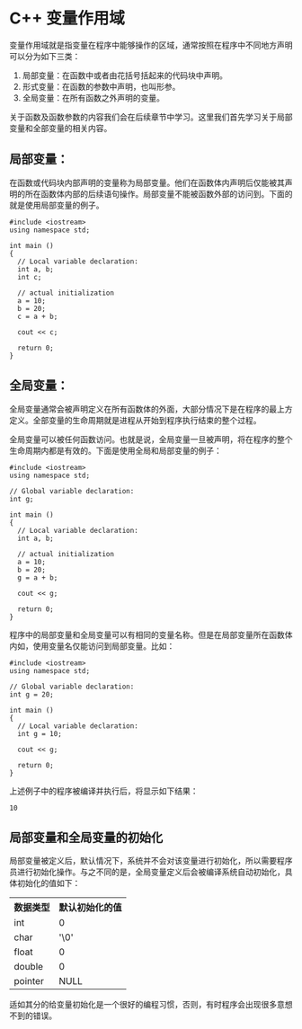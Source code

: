# C++ 变量作用域   #


变量作用域就是指变量在程序中能够操作的区域，通常按照在程序中不同地方声明可以分为如下三类：   

1. 局部变量：在函数中或者由花括号括起来的代码块中声明。  
2. 形式变量：在函数的参数中声明，也叫形参。  
3. 全局变量：在所有函数之外声明的变量。  



关于函数及函数参数的内容我们会在后续章节中学习。这里我们首先学习关于局部变量和全部变量的相关内容。  

## 局部变量：   ##

在函数或代码块内部声明的变量称为局部变量。他们在函数体内声明后仅能被其声明的所在函数体内部的后续语句操作。局部变量不能被函数外部的访问到。下面的就是使用局部变量的例子。  

    #include <iostream>
    using namespace std;
     
    int main ()
    {
      // Local variable declaration:
      int a, b;
      int c;
     
      // actual initialization
      a = 10;
      b = 20;
      c = a + b;
     
      cout << c;
     
      return 0;
    }
    

## 全局变量： ##

全局变量通常会被声明定义在所有函数体的外面，大部分情况下是在程序的最上方定义。全部变量的生命周期就是进程从开始到程序执行结束的整个过程。  
  
全局变量可以被任何函数访问。也就是说，全局变量一旦被声明，将在程序的整个生命周期内都是有效的。下面是使用全局和局部变量的例子：

    #include <iostream>
    using namespace std;
     
    // Global variable declaration:
    int g;
     
    int main ()
    {
      // Local variable declaration:
      int a, b;
     
      // actual initialization
      a = 10;
      b = 20;
      g = a + b;
     
      cout << g;
     
      return 0;
    }

程序中的局部变量和全局变量可以有相同的变量名称。但是在局部变量所在函数体内如，使用变量名仅能访问到局部变量。比如：

    #include <iostream>
    using namespace std;
     
    // Global variable declaration:
    int g = 20;
     
    int main ()
    {
      // Local variable declaration:
      int g = 10;
     
      cout << g;
     
      return 0;
    }

上述例子中的程序被编译并执行后，将显示如下结果：  

    10



## 局部变量和全局变量的初始化 ##

局部变量被定义后，默认情况下，系统并不会对该变量进行初始化，所以需要程序员进行初始化操作。与之不同的是，全局变量定义后会被编译系统自动初始化，具体初始化的值如下：
<table>
<tbody>
<tr>
<th>数据类型</th>
<th>默认初始化的值</th>

</tr>
<tr>
<td>int</td> <td>0</td> 
</tr>

</tr>
<tr>
<td>char</td> <td>'\0'</td> 
</tr>

</tr>
<tr>
<td>float</td> <td>0</td> 
</tr>

</tr>
<tr>
<td>double</td> <td>0</td> 
</tr>

</tr>
<tr>
<td>pointer</td> <td>NULL</td> 
</tr>


</tbody>
</table>   

适如其分的给变量初始化是一个很好的编程习惯，否则，有时程序会出现很多意想不到的错误。